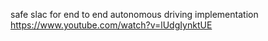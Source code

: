 safe slac for end to end autonomous driving implementation
https://www.youtube.com/watch?v=lUdgIynktUE
